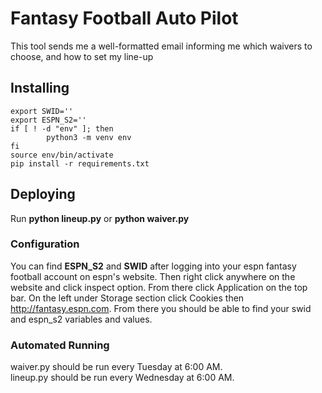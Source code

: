 # Fantasy Football Auto Pilot
This tool sends me a well-formatted email informing me which waivers to choose, and how to set my line-up

## Installing
```
export SWID=''
export ESPN_S2=''
if [ ! -d "env" ]; then
        python3 -m venv env
fi
source env/bin/activate
pip install -r requirements.txt
```

## Deploying
Run **python lineup.py** or **python waiver.py**

### Configuration
You can find **ESPN_S2** and **SWID** after logging into your espn fantasy football account on espn's website. Then right click anywhere on the website and click inspect option. From there click Application on the top bar. On the left under Storage section click Cookies then http://fantasy.espn.com. From there you should be able to find your swid and espn_s2 variables and values.

### Automated Running
waiver.py should be run every Tuesday at 6:00 AM.  
lineup.py should be run every Wednesday at 6:00 AM.
